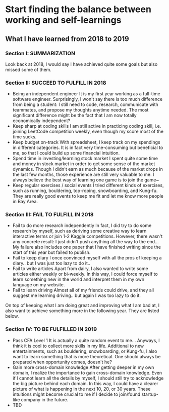 # Start finding the balance between working and self-learnings
## What I have learned from 2018 to 2019


### Section I: SUMMARIZATION
Look back at 2018, I would say I have achieved quite some goals but also missed some of them.


### Section II: SUCCEED TO FULFILL IN 2018
- Being an independent engineer
It is my first year working as a full-time software engineer. Surprisingly, I won't say there is too much difference from being a student: I still need to code, research, communicate with teammates, and propose my thoughts anytime needed. The most significant difference might be the fact that I am now totally economically independent?
- Keep sharp at coding skills
I am still active in practicing coding skill, i.e. joining LeetCode competition weekly, even though my score most of the time sucks.
- Keep budget on-track
With spreadsheet, I keep track on my spendings in different categories. It is in fact very time-consuming but beneficial to me, so that I could build up some financial intuition.
- Spend time in investing/learning stock market
I spent quite some time and money in stock market in order to get some sense of the market dynamics. Though I didn't earn as much because of the market drops in the last few months, those experience are still very valuable to me. I always believe the best way of learning one game is to join the game~
- Keep regular exercises / social events
I tried different kinds of exercises, such as running, bouldering, top-roping, snowboarding, and Kung-fu. They are really good events to keep me fit and let me know more people in Bay Area.


### Section III: FAIL TO FULFILL IN 2018
- Fail to do more research independently
In fact, I did try to do some research by myself, such as deriving some creative way to learn interactive terms or join 1-2 Kaggle competitions. However, there wasn't any concrete result: I just didn't push anything all the way to the end... My failure also includes one paper that I have finished writing since the start of this year but failed to publish.
- Fail to keep diary
I once convinced myself with all the pros of keeping a diary.. but I was just too lazy to do it..
- Fail to write articles
Apart from dairy, I also wanted to write some articles either weekly or bi-weekly. In this way, I could force myself to learn something new in the world and interpret them in my own language on my website.
- Fail to learn driving
Almost all of my friends could drive, and they all suggest me learning driving.. but again I was too lazy to do it.

On top of keeping what I am doing great and improving what I am bad at, I also want to achieve something more in the following year. They are listed below.


### Section IV: TO BE FULFILLED IN 2019
- Pass CFA Level 1
It is actually a quite random event to me... Anyways, I think it is cool to collect more skills in my life. Additional to new entertainments, such as bouldering, snowboarding, or Kung-fu, I also want to learn something that is more theoretical. One should always be prepared when opportunity comes, doesn't he?
- Gain more cross-domain knowledge
After getting deeper in my own domain, I realize the importance to gain cross-domain knowledge. Even if I cannot learn all the details by myself, I should still try to acknowledge the big picture behind each domain. In this way, I could have a clearer picture of what is happening in the next 10, 20, or 30 years. These intuitions might become crucial to me if I decide to join/found startup-like company in the future.
- TBD
